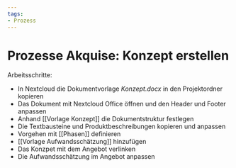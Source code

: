 ```yaml
---
tags:
- Prozess
---
```

# Prozesse Akquise: Konzept erstellen

Arbeitsschritte:
* In Nextcloud die Dokumentvorlage *Konzept.docx* in den Projektordner kopieren
* Das Dokument mit Nextcloud Office öffnen und den Header und Footer anpassen
* Anhand [[Vorlage Konzept]] die Dokumentstruktur festlegen
* Die Textbausteine und Produktbeschreibungen kopieren und anpassen
* Vorgehen mit [[Phasen]] definieren
* [[Vorlage Aufwandsschätzung]] hinzufügen
* Das Konzpet mit dem Angebot verlinken
* Die Aufwandsschätzung im Angebot anpassen